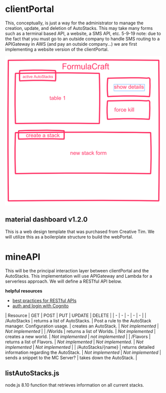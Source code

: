 

# clientPortal
This, conceptually, is just a way for the administrator to manage the creation, update, and deletion of AutoStacks. This may take many forms such as a terminal based API, a website, a SMS API, etc.
5-9-19 note: due to the fact that you must go to an outside company to handle SMS routing to a APIGateway in AWS (and pay an outside company...) we are first implementing a website version of the clientPortal.

![clientPortal basic web frame](../media/clientPortal.PNG)

## material dashboard v1.2.0

This is a web design template that was purchased from Creative Tim. We will utilize this as a boilerplate structure to build the webPortal.

# mineAPI

  This will be the principal interaction layer between clientPortal and the AutoStacks. This implementation will use APIGateway and Lambda for a serverless approach. We will define a RESTful API below.

  **helpful resources**
- [best practices for RESTful APIs](https://medium.com/@mwaysolutions/10-best-practices-for-better-restful-api-cbe81b06f291)
- [auth and login with Cognito](https://aws.amazon.com/getting-started/projects/build-serverless-web-app-lambda-apigateway-s3-dynamodb-cognito/module-4/)


| Resource | GET | POST | PUT | UPDATE | DELETE |
| - | - | - | - | - |
| /AutoStacks | returns a list of AutoStacks. | Post a rule to the AutoStack manager. Configuration usage. | creates an AutoStack. | *Not implemented* | *Not implemented* |
| /Worlds | returns a list of Worlds. | *Not implemented* | creates a new world. | *Not implemented* | *not implemented* |
| /Flavors | returns a list of Flavors. | *Not implemented* | *Not implemented.* | *Not implemented* | *Not implemented* |
| /AutoStacks/{name} | returns detailed information regarding the AutoStack. | *Not implemented* | *Not implemented* | sends a snippet to the MC Server? | takes down the AutoStack. |


## listAutoStacks.js

node.js 8.10 function that retrieves information on all current stacks.
